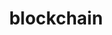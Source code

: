 ---
title: blockchain
category: skills
image: ../../assets/images/skills/blockchain.svg
sortIdx: 3
---